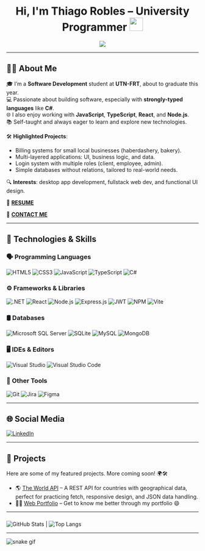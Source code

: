 <h1 align="center"><b>Hi, I'm Thiago Robles – University Programmer</b> <img src="https://media.giphy.com/media/hvRJCLFzcasrR4ia7z/giphy.gif" width="35"></h1>

<p align="center">
  <a href="https://github.com/DenverCoder1/readme-typing-svg">
    <img src="https://readme-typing-svg.herokuapp.com?font=Fira+Code&weight=600&color=00FFFF&size=25&center=true&vCenter=true&width=700&height=100&lines=IF+YOU+CAN+IMAGINE+IT,+YOU+CAN+CODE+IT;ALEJANDRO+TABOADA;%3C%2F%3E">
  </a>
</p>

---

## 🧑‍💼 About Me

🎓 I’m a **Software Development** student at **UTN-FRT**, about to graduate this year.  
💻 Passionate about building software, especially with **strongly-typed languages** like **C#**.  
🌐 I also enjoy working with **JavaScript**, **TypeScript**, **React**, and **Node.js**.  
📚 Self-taught and always eager to learn and explore new technologies.

🛠️ **Highlighted Projects**:
- Billing systems for small local businesses (haberdashery, bakery).
- Multi-layered applications: UI, business logic, and data.
- Login system with multiple roles (client, employee, admin).
- Simple databases without relations, tailored to real-world needs.

🔍 **Interests**: desktop app development, fullstack web dev, and functional UI design.

📄 [**RESUME**](https://drive.google.com/file/d/1xPUjKOo9pTvRark5Q2DaIQnvWs9Dju9K/view?usp=sharing)  

📧 [**CONTACT ME**](mailto:roblessthiago21@gmail.com)

---

## 🧠 Technologies & Skills

### 🗣️ Programming Languages
![HTML5](https://img.shields.io/badge/HTML5-E34F26?style=for-the-badge&logo=html5&logoColor=white)
![CSS3](https://img.shields.io/badge/CSS3-1572B6?style=for-the-badge&logo=css3&logoColor=white)
![JavaScript](https://img.shields.io/badge/javascript-%23323330.svg?style=for-the-badge&logo=javascript&logoColor=%23F7DF1E)
![TypeScript](https://img.shields.io/badge/typescript-%23007ACC.svg?style=for-the-badge&logo=typescript&logoColor=white)
![C#](https://img.shields.io/badge/c%23-%23239120.svg?style=for-the-badge&logo=csharp&logoColor=white)

### ⚙️ Frameworks & Libraries
![.NET](https://img.shields.io/badge/.NET-5C2D91?style=for-the-badge&logo=.net&logoColor=white)
![React](https://img.shields.io/badge/react-%2320232a.svg?style=for-the-badge&logo=react&logoColor=%2361DAFB)
![Node.js](https://img.shields.io/badge/node.js-6DA55F?style=for-the-badge&logo=node.js&logoColor=white)
![Express.js](https://img.shields.io/badge/express.js-%23404d59.svg?style=for-the-badge&logo=express&logoColor=%2361DAFB)
![JWT](https://img.shields.io/badge/JWT-black?style=for-the-badge&logo=JSON%20web%20tokens)
![NPM](https://img.shields.io/badge/NPM-%23CB3837.svg?style=for-the-badge&logo=npm&logoColor=white)
![Vite](https://img.shields.io/badge/vite-%23646CFF.svg?style=for-the-badge&logo=vite&logoColor=white)

### 🛢️ Databases
![Microsoft SQL Server](https://img.shields.io/badge/Microsoft%20SQL%20Server-CC2927?style=for-the-badge&logo=microsoft%20sql%20server&logoColor=white)
![SQLite](https://img.shields.io/badge/sqlite-%2307405e.svg?style=for-the-badge&logo=sqlite&logoColor=white)
![MySQL](https://img.shields.io/badge/mysql-4479A1.svg?style=for-the-badge&logo=mysql&logoColor=white)
![MongoDB](https://img.shields.io/badge/MongoDB-%234ea94b.svg?style=for-the-badge&logo=mongodb&logoColor=white)

### 🖥️ IDEs & Editors
![Visual Studio](https://img.shields.io/badge/Visual%20Studio-5C2D91.svg?style=for-the-badge&logo=visual-studio&logoColor=white)
![Visual Studio Code](https://img.shields.io/badge/Visual_Studio_Code-0078D4?style=for-the-badge&logo=visual-studio-code&logoColor=white)

### 🔧 Other Tools
![Git](https://img.shields.io/badge/Git-F05032?style=for-the-badge&logo=git&logoColor=white)
![Jira](https://img.shields.io/badge/jira-%230A0FFF.svg?style=for-the-badge&logo=jira&logoColor=white)
![Figma](https://img.shields.io/badge/figma-%23F24E1E.svg?style=for-the-badge&logo=figma&logoColor=white)

---

## 🌐 Social Media

[![LinkedIn](https://img.shields.io/badge/LinkedIn-%230077B5.svg?style=for-the-badge&logo=linkedin&logoColor=white)](https://www.linkedin.com/in/tito-dev/)

---

## 🚀 Projects

Here are some of my featured projects. More coming soon! 🌍🛠️

- 🌎 [The World API](https://the-world-api.vercel.app) – A REST API for countries with geographical data, perfect for practicing fetch, responsive design, and JSON data handling.
- 🧑‍🎨 [Web Portfolio](https://titodev.vercel.app/) – Get to know me better through my portfolio 😄

---

### 
 ![GitHub Stats](https://github-readme-stats.vercel.app/api?username=T1T0Dev&show_icons=true&theme=tokyonight&hide_title=true) | ![Top Langs](https://github-readme-stats.vercel.app/api/top-langs/?username=T1T0Dev&layout=compact&theme=tokyonight) 

---

![snake gif](https://github.com/T1T0Dev/T1T0Dev/blob/output/github-contribution-grid-snake.svg)
